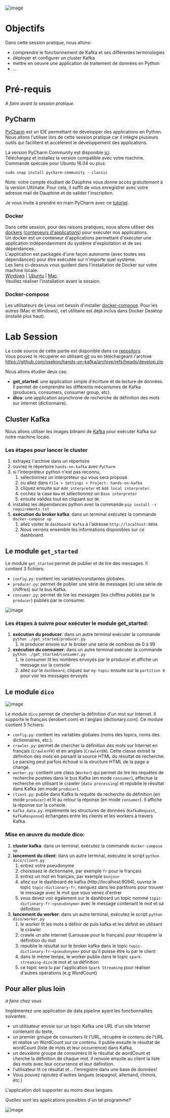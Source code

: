 ![image](https://user-images.githubusercontent.com/49156499/115967379-9e6fb180-a532-11eb-8142-428a455a6454.png)

# Objectifs  

Dans cette session pratique, nous allons: 
- comprendre le fonctionnement de Kafka et ses différentes terminologies
- déployer et configurer un cluster Kafka
- mettre en oeuvre une application de traitement de données en Python
- ...


# Pré-requis
_A faire avant la session pratique._

## PyCharm
[PyCharm](https://www.jetbrains.com/pycharm/download/) est un IDE permettant de développer des applications en Python.
Nous allons l'utiliser lors de cette session pratique car il intègre plusieurs outils qui facilitent et accélèrent le développement des applications.  
  
La version PyCharm Community est disponible [ici](https://www.jetbrains.com/pycharm/download/).  
Téléchargez et installez la version compatible avec votre machine.
Commande spéciale pour Ubuntu 16.04 ou plus:
```
sudo snap install pycharm-community --classic
```
Note: votre compte étudiant de Dauphine vous donne accès gratuitement à la version Ultimate. Pour cela, il suffit de vous enregistrer avec votre adresse mail de Dauphine et de valider l'inscription.

Je vous invite à prendre en main PyCharm avec ce [tutoriel](https://www.jetbrains.com/help/pycharm/creating-and-running-your-first-python-project.html#create-file).
  

### Docker
Dans cette session, pour des raisons pratiques, nous allons utiliser des [dockers](https://www.docker.com/) ([conteneurs d'applications](https://fr.wikipedia.org/wiki/Docker_\(logiciel\))) pour exécuter nos applications.  
Un docker est un conteneur d'applications permettant d'exécuter une application indépendamment du système d'exploitation et de ses dépendances.  
L'application est packagée d'une façon autonome (avec toutes ses dépendances) pour être exécutée sur n'importe quel système.  
Les liens ci-dessous vous guident dans l'installation de Docker sur votre machine locale:  
[Windows](https://docs.docker.com/docker-for-windows/install/) | [Ubuntu](https://docs.docker.com/engine/install/ubuntu/) | [Mac](https://docs.docker.com/docker-for-mac/install/).  
Veuillez réaliser l'installation avant la session.

### Docker-compose
Les utilisateurs de Linux ont besoin d'installer [docker-compose](https://www.digitalocean.com/community/tutorials/how-to-install-and-use-docker-compose-on-ubuntu-20-04). Pour les autres (Mac et Windows), cet utilitaire est déjà inclus dans Docker Desktop (installé plus haut). 

# Lab Session
Le code source de cette partie est disponible dans ce [repository](https://github.com/osekoo/hands-on-kafka).  
Vous pouvez le récupérer en utilisant [git](https://git-scm.com/book/fr/v2/D%C3%A9marrage-rapide-Installation-de-Git) ou en téléchargeant l'archive https://github.com/osekoo/hands-on-kafka/archive/refs/heads/develop.zip.  

Nous allons étudier deux cas:
- <b>get_started</b>: une application simple d'écriture et de lecture de données. Il permet de comprendre les différents mécanismes de Kafka (producers, consumers, consumer group, etc).
- <b>dico</b>: une application asynchrone de recherche de définition des mots sur internet (dictionnaire).  

## Cluster Kafka
Nous allons utiliser les images bitnami de [Kafka](https://github.com/bitnami/bitnami-docker-kafka) pour exécuter Kafka sur notre machine locale.  

### Les étapes pour lancer le cluster
1. extrayez l'archive dans un répertoire
2. ouvrez le répertoire `hands-on-kafka` avec `PyCharm`
3. si l'interpréteur python n'est pas reconnu, 
    1. sélectionnez un interpréteur qui vous sera proposé 
    2. ou allez dans `File > Settings > Project: hands-on-kafka`
    3. cliquez ensuite sur `Add interpreter` et `Add local interpreter`. 
    4. cochez la case `New` et sélectionnez un `Base interpreter`
    5. ensuite validez tout en cliquant sur `OK`
4. installez les dépendances python avec la commande `pip install -r requirements.txt`
5. **exécution du broker kafka**: dans un terminal exécutez la commande `docker-compose up`
    1. allez visiter le `dashboard kafka` à l'adresse `http://localhost:9094`. 
    2. Nous verrons ensemble les informations disponibles sur ce dashboard.  


## Le module `get_started`
Le module `get_started` permet de publier et de lire des messages. Il contient 3 fichiers:
- `config.py`: contient les variables/constantes globales.
- `producer.py`: permet de publier une série de messages (ici une série de chiffres) sur le bus Kafka.
- `consumer.py`: permet de lire les messages (les chiffres publiés par le `producer`) publiés par le consumer.

![image](https://user-images.githubusercontent.com/49156499/115967255-da564700-a531-11eb-9a5d-de7ac64d5e67.png)

### Les étapes à suivre pour exécuter le module get_started:

1. **exécution du producer**: dans un autre terminal exécuter la commande  `python ./get_started/producer.py`
    1. le producer envoie sur le broker une série de nombres de 0 à 99
2. **exécution du consumer**: dans un autre terminal exécuter la commande  `python ./get_started/consumer.py`
    1. le consumer lit les nombres envoyés par le producer et affiche un message sur la console
    2. allez sur le `dashboard`, cliquez sur `my-topic` ensuite sur la `partition 0` pour voir les messages envoyés


## Le module `dico`

![image](https://user-images.githubusercontent.com/49156499/115967493-2f468d00-a533-11eb-86c4-fa82c7ec9f3d.png)

Le module `dico` permet de chercher la définition d'un mot sur Internet. Il supporte le français (lerobert.com) et l'anglais (dictionary.com). Ce module contient 5 fichiers:
- `config.py`: contient les variables globales (noms des topics, noms des dictionnaires, etc.).
- `crawler.py`: permet de chercher la définition des mots sur Internet en français (`CrawlerFR`) et en anglais (`CrawlerEN`). Cette classe extrait la définition des mots en parsant la source HTML du résultat de recherche. Le parsing peut parfois échoué si la structure HTML de la page a changé.
- `worker.py`: contient une class (`Worker`) qui permet de lire les requêtes de recherche postées dans le bus Kafka (en mode `consumer`), effectue la recherche en utilisant le crawler (`data processing`) et republie le résultat dans Kafka (en mode `producer`).
- `client.py`: publie dans Kafka la requête de recherche de définition (en mode `producer`) et lit au retour la réponse (en mode `consumer`). Il affiche la réponse sur la console.
- `kafka_data.py`: implémente les structures de données (`KafkaRequest`, `KafkaResponse`) échangées entre les clients et les workers à travers Kafka.

### Mise en œuvre du module dico:
1. **cluster kafka**: dans un terminal, exécutez la commande `docker-compose up`
2. **lancement du client**: dans un autre terminal, exécutez le script `python dico/client.py`
    1. entrez votre pseudonyme
    2. choisissez le dictionnaire, par exemple `fr` pour le français
    3. entrez un mot en français, par exemple `bonjour`
    4. allez sur le dashboard de kafka (http://localhost:9094), ouvrez le topic `topic-dictionary-fr`, naviguez dans les partitions pour trouver le message avec le mot que vous venez d'entrer
    5. vous devez voir également sur le dashboard un topic nommé `topic-dictionary-fr-<pseudonyme>` avec le message contenant le mot et sa définition
3. **lancement du worker**: dans un autre terminal, exécutez le script `python dico/worker.py`
    1. le worker lit les mots à définir de puis kafka et les définit en utilisant le crawler
    2. crawle un site internet (Larousse pour le français) pour récupérer la définition du mot
    3. republie le résultat sur le broker kafka dans le topic  `topic-dictionary-fr-<pseudonyme>` pour qu'il puisse être lu par le client
    4. dans le même temps, le worker publie dans le topic `spark-streaming-dico` le mot et sa définition
    5. ce topic sera lu par l'application `Spark Streaming` pour réaliser d'autres opérations (e.g WordCount)



## Pour aller plus loin
_à faire chez vous_  

Implémentez une application de data pipeline ayant les fonctionnalités suivantes:
- un utilisateur envoie sur un topic Kafka une URL d'un site Internet contenant du texte,
- un premier groupe de consumers lit l'URL, récupère le contenu de l'URL et réalise un WordCount sur ce contenu. Il publie ensuite le résultat de wordCount (liste de mots et leur occurrence) dans Kafka,
- un deuxième groupe de consumers lit le résultat de wordCount et cherche la définition de chaque mot. Il renvoie ensuite au client la liste des mots avec leur occurrence et leur définition.
- l'utilisateur lit ce résultat et... l'enregistre dans une base de données!
- Vous pouvez rajoutez d'autres langues (espagnol, allemand, chinois, etc.)

L'application doit supporter au moins deux langues.

Quelles sont les applications possibles d'un tel programme?

![image](https://user-images.githubusercontent.com/49156499/119236199-6ad67600-bb36-11eb-8078-44b68e7dfcdb.png)
